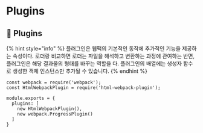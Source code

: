 # Plugins

## &#x20;🐇 Plugins

{% hint style="info" %}
플러그인은 웹팩의 기본적인 동작에 추가적인 기능을 제공하는 속성이다. 로더랑 비교하면 로더는 파일을 해석하고 변환하는 과정에 관여하는 반면, 플러그인은 해당 결과물의 형태를 바꾸는 역할을 다. 플러그인의 배열에는 생성자 함수로 생성한 객체 인스턴스만 추가될 수 있습니다.
{% endhint %}

```
const webpack = require('webpack');
const HtmlWebpackPlugin = require('html-webpack-plugin');

module.exports = {
  plugins: [
    new HtmlWebpackPlugin(),
    new webpack.ProgressPlugin()
  ]
}
```
